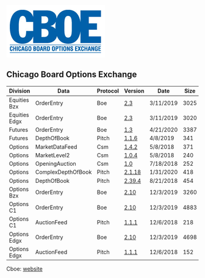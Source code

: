 [![Cboe](https://github.com/Open-Markets-Initiative/Directory/blob/master/Images/Cboe.png)](https://www.cboe.com)


## Chicago Board Options Exchange

| Division | Data | Protocol | Version | Date | Size | Testing | Specification |
| --- | --- | --- | --- | --- | --- | --- | --- |
| Equities Bzx | OrderEntry | Boe | [2.3][Cboe.Equities.Bzx.OrderEntry.Boe.v2.3.Structs] | 3/11/2019 | 3025 | Beta | [url][Cboe.Equities.Bzx.OrderEntry.Boe.v2.3.Url] - [pdf][Cboe.Equities.Bzx.OrderEntry.Boe.v2.3.Pdf] |
| Equities Edgx | OrderEntry | Boe | [2.3][Cboe.Equities.Edgx.OrderEntry.Boe.v2.3.Structs] | 3/11/2019 | 3020 | Beta | [url][Cboe.Equities.Edgx.OrderEntry.Boe.v2.3.Url] - [pdf][Cboe.Equities.Edgx.OrderEntry.Boe.v2.3.Pdf] |
| Futures | OrderEntry | Boe | [1.3][Cboe.Futures.OrderEntry.Boe.v1.3.Structs] | 4/21/2020 | 3387 | Beta | [url][Cboe.Futures.OrderEntry.Boe.v1.3.Url] - [pdf][Cboe.Futures.OrderEntry.Boe.v1.3.Pdf] |
| Futures | DepthOfBook | Pitch | [1.1.6][Cboe.Futures.DepthOfBook.Pitch.v1.1.6.Structs] | 4/8/2019 | 341 | Verified | [url][Cboe.Futures.DepthOfBook.Pitch.v1.1.6.Url] - [pdf][Cboe.Futures.DepthOfBook.Pitch.v1.1.6.Pdf] |
| Options | MarketDataFeed | Csm | [1.4.2][Cboe.Options.MarketDataFeed.Csm.v1.4.2.Structs] | 5/8/2018 | 371 | Verified | [url][Cboe.Options.MarketDataFeed.Csm.v1.4.2.Url] - [pdf][Cboe.Options.MarketDataFeed.Csm.v1.4.2.Pdf] |
| Options | MarketLevel2 | Csm | [1.0.4][Cboe.Options.MarketLevel2.Csm.v1.0.4.Structs] | 5/8/2018 | 240 | Verified | [url][Cboe.Options.MarketLevel2.Csm.v1.0.4.Url] - [pdf][Cboe.Options.MarketLevel2.Csm.v1.0.4.Pdf] |
| Options | OpeningAuction | Csm | [1.0][Cboe.Options.OpeningAuction.Csm.v1.0.Structs] | 7/18/2018 | 252 | Verified | [url][Cboe.Options.OpeningAuction.Csm.v1.0.Url] - [pdf][Cboe.Options.OpeningAuction.Csm.v1.0.Pdf] |
| Options | ComplexDepthOfBook | Pitch | [2.1.18][Cboe.Options.ComplexDepthOfBook.Pitch.v2.1.18.Structs] | 1/31/2020 | 418 | Untested | [url][Cboe.Options.ComplexDepthOfBook.Pitch.v2.1.18.Url] - [pdf][Cboe.Options.ComplexDepthOfBook.Pitch.v2.1.18.Pdf] |
| Options | DepthOfBook | Pitch | [2.39.4][Cboe.Options.DepthOfBook.Pitch.v2.39.4.Structs] | 8/21/2018 | 454 | Verified | [url][Cboe.Options.DepthOfBook.Pitch.v2.39.4.Url] - [pdf][Cboe.Options.DepthOfBook.Pitch.v2.39.4.Pdf] |
| Options Bzx | OrderEntry | Boe | [2.10][Cboe.Options.Bzx.OrderEntry.Boe.v2.10.Structs] | 12/3/2019 | 3260 | Beta | [url][Cboe.Options.Bzx.OrderEntry.Boe.v2.10.Url] - [pdf][Cboe.Options.Bzx.OrderEntry.Boe.v2.10.Pdf] |
| Options C1 | OrderEntry | Boe | [2.10][Cboe.Options.C1.OrderEntry.Boe.v2.10.Structs] | 12/3/2019 | 4883 | Beta | [url][Cboe.Options.C1.OrderEntry.Boe.v2.10.Url] - [pdf][Cboe.Options.C1.OrderEntry.Boe.v2.10.Pdf] |
| Options C1 | AuctionFeed | Pitch | [1.1.1][Cboe.Options.C1.AuctionFeed.Pitch.v1.1.1.Structs] | 12/6/2018 | 218 | Verified | [url][Cboe.Options.C1.AuctionFeed.Pitch.v1.1.1.Url] - [pdf][Cboe.Options.C1.AuctionFeed.Pitch.v1.1.1.Pdf] |
| Options Edgx | OrderEntry | Boe | [2.10][Cboe.Options.Edgx.OrderEntry.Boe.v2.10.Structs] | 12/3/2019 | 4698 | Beta | [url][Cboe.Options.Edgx.OrderEntry.Boe.v2.10.Url] - [pdf][Cboe.Options.Edgx.OrderEntry.Boe.v2.10.Pdf] |
| Options Edgx | AuctionFeed | Pitch | [1.1.1][Cboe.Options.Edgx.AuctionFeed.Pitch.v1.1.1.Structs] | 12/6/2018 | 152 | Verified | [url][Cboe.Options.Edgx.AuctionFeed.Pitch.v1.1.1.Url] - [pdf][Cboe.Options.Edgx.AuctionFeed.Pitch.v1.1.1.Pdf] |


Cboe: [website](https://www.cboe.com "Go to Chicago Board Options Exchange")


[Cboe.Equities.Bzx.OrderEntry.Boe.v2.3.Structs]: https://github.com/Open-Markets-Initiative/c-structs/blob/master/Cboe/Cboe.Equities.Bzx.OrderEntry.Boe.v2.3.h "Cboe Equities Bzx OrderEntry Boe v2.3 C# Parsers Source File"
[Cboe.Equities.Bzx.OrderEntry.Boe.v2.3.Url]: http://markets.cboe.com/us/equities/support/technical/ "Specification url"
[Cboe.Equities.Bzx.OrderEntry.Boe.v2.3.Pdf]: https://github.com/Open-Markets-Initiative/Directory/blob/master/Specifications/Cboe/Cboe.Equities.OrderEntry.Boe.v2.3.pdf "Chicago Board Options Exchange 2.3 Pdf"
[Cboe.Equities.Edgx.OrderEntry.Boe.v2.3.Structs]: https://github.com/Open-Markets-Initiative/c-structs/blob/master/Cboe/Cboe.Equities.Edgx.OrderEntry.Boe.v2.3.h "Cboe Equities Edgx OrderEntry Boe v2.3 C# Parsers Source File"
[Cboe.Equities.Edgx.OrderEntry.Boe.v2.3.Url]: http://markets.cboe.com/us/equities/support/technical/ "Specification url"
[Cboe.Equities.Edgx.OrderEntry.Boe.v2.3.Pdf]: https://github.com/Open-Markets-Initiative/Directory/blob/master/Specifications/Cboe/Cboe.Equities.OrderEntry.Boe.v2.3.pdf "Chicago Board Options Exchange 2.3 Pdf"
[Cboe.Futures.DepthOfBook.Pitch.v1.1.6.Structs]: https://github.com/Open-Markets-Initiative/c-structs/blob/master/Cboe/Cboe.Futures.DepthOfBook.Pitch.v1.1.6.h "Cboe Futures DepthOfBook Pitch v1.1.6 C# Parsers Source File"
[Cboe.Futures.DepthOfBook.Pitch.v1.1.6.Url]: http://markets.cboe.com/us/futures/support/technical "Specification url"
[Cboe.Futures.DepthOfBook.Pitch.v1.1.6.Pdf]: https://github.com/Open-Markets-Initiative/Directory/blob/master/Specifications/Cboe/Cboe.Futures.DepthOfBook.Pitch.v1.1.6.pdf "Chicago Board Options Exchange 1.1.6 Pdf"
[Cboe.Futures.OrderEntry.Boe.v1.3.Structs]: https://github.com/Open-Markets-Initiative/c-structs/blob/master/Cboe/Cboe.Futures.OrderEntry.Boe.v1.3.h "Cboe Futures OrderEntry Boe v1.3 C# Parsers Source File"
[Cboe.Futures.OrderEntry.Boe.v1.3.Url]: http://markets.cboe.com/us/futures/support/technical/ "Specification url"
[Cboe.Futures.OrderEntry.Boe.v1.3.Pdf]: https://github.com/Open-Markets-Initiative/Directory/blob/master/Specifications/Cboe/Cboe.Futures.OrderEntry.Boe.v1.3.pdf "Chicago Board Options Exchange 1.3 Pdf"
[Cboe.Options.ComplexDepthOfBook.Pitch.v2.1.18.Structs]: https://github.com/Open-Markets-Initiative/c-structs/blob/master/Cboe/Cboe.Options.ComplexDepthOfBook.Pitch.v2.1.18.h "Cboe Options ComplexDepthOfBook Pitch v2.1.18 C# Parsers Source File"
[Cboe.Options.ComplexDepthOfBook.Pitch.v2.1.18.Url]: http://markets.cboe.com/us/options/support/technical "Specification url"
[Cboe.Options.ComplexDepthOfBook.Pitch.v2.1.18.Pdf]: https://github.com/Open-Markets-Initiative/Directory/blob/master/Specifications/Cboe/Cboe.Options.ComplexDepthOfBook.Pitch.v2.1.8.pdf "Chicago Board Options Exchange 2.1.18 Pdf"
[Cboe.Options.Bzx.OrderEntry.Boe.v2.10.Structs]: https://github.com/Open-Markets-Initiative/c-structs/blob/master/Cboe/Cboe.Options.Bzx.OrderEntry.Boe.v2.10.h "Cboe Options Bzx OrderEntry Boe v2.10 C# Parsers Source File"
[Cboe.Options.Bzx.OrderEntry.Boe.v2.10.Url]: http://markets.cboe.com/us/options/support/technical/ "Specification url"
[Cboe.Options.Bzx.OrderEntry.Boe.v2.10.Pdf]: https://github.com/Open-Markets-Initiative/Directory/blob/master/Specifications/Cboe/Cboe.Options.OrderEntry.Boe.v2.10.11.pdf "Chicago Board Options Exchange 2.10 Pdf"
[Cboe.Options.C1.AuctionFeed.Pitch.v1.1.1.Structs]: https://github.com/Open-Markets-Initiative/c-structs/blob/master/Cboe/Cboe.Options.C1.AuctionFeed.Pitch.v1.1.1.h "Cboe Options C1 AuctionFeed Pitch v1.1.1 C# Parsers Source File"
[Cboe.Options.C1.AuctionFeed.Pitch.v1.1.1.Url]: http://markets.cboe.com/us/options/support/technical "Specification url"
[Cboe.Options.C1.AuctionFeed.Pitch.v1.1.1.Pdf]: https://github.com/Open-Markets-Initiative/Directory/blob/master/Specifications/Cboe/Cboe.Options.AuctionFeed.Pitch.v1.1.1.pdf "Chicago Board Options Exchange 1.1.1 Pdf"
[Cboe.Options.C1.OrderEntry.Boe.v2.10.Structs]: https://github.com/Open-Markets-Initiative/c-structs/blob/master/Cboe/Cboe.Options.C1.OrderEntry.Boe.v2.10.h "Cboe Options C1 OrderEntry Boe v2.10 C# Parsers Source File"
[Cboe.Options.C1.OrderEntry.Boe.v2.10.Url]: http://markets.cboe.com/us/options/support/technical/ "Specification url"
[Cboe.Options.C1.OrderEntry.Boe.v2.10.Pdf]: https://github.com/Open-Markets-Initiative/Directory/blob/master/Specifications/Cboe/Cboe.Options.OrderEntry.Boe.v2.10.11.pdf "Chicago Board Options Exchange 2.10 Pdf"
[Cboe.Options.Edgx.AuctionFeed.Pitch.v1.1.1.Structs]: https://github.com/Open-Markets-Initiative/c-structs/blob/master/Cboe/Cboe.Options.Edgx.AuctionFeed.Pitch.v1.1.1.h "Cboe Options Edgx AuctionFeed Pitch v1.1.1 C# Parsers Source File"
[Cboe.Options.Edgx.AuctionFeed.Pitch.v1.1.1.Url]: http://markets.cboe.com/us/options/support/technical "Specification url"
[Cboe.Options.Edgx.AuctionFeed.Pitch.v1.1.1.Pdf]: https://github.com/Open-Markets-Initiative/Directory/blob/master/Specifications/Cboe/Cboe.Options.AuctionFeed.Pitch.v1.1.1.pdf "Chicago Board Options Exchange 1.1.1 Pdf"
[Cboe.Options.Edgx.OrderEntry.Boe.v2.10.Structs]: https://github.com/Open-Markets-Initiative/c-structs/blob/master/Cboe/Cboe.Options.Edgx.OrderEntry.Boe.v2.10.h "Cboe Options Edgx OrderEntry Boe v2.10 C# Parsers Source File"
[Cboe.Options.Edgx.OrderEntry.Boe.v2.10.Url]: http://markets.cboe.com/us/options/support/technical/ "Specification url"
[Cboe.Options.Edgx.OrderEntry.Boe.v2.10.Pdf]: https://github.com/Open-Markets-Initiative/Directory/blob/master/Specifications/Cboe/Cboe.Options.OrderEntry.Boe.v2.10.11.pdf "Chicago Board Options Exchange 2.10 Pdf"
[Cboe.Options.DepthOfBook.Pitch.v2.39.4.Structs]: https://github.com/Open-Markets-Initiative/c-structs/blob/master/Cboe/Cboe.Options.DepthOfBook.Pitch.v2.39.4.h "Cboe Options DepthOfBook Pitch v2.39.4 C# Parsers Source File"
[Cboe.Options.DepthOfBook.Pitch.v2.39.4.Url]: http://markets.cboe.com/us/options/support/technical "Specification url"
[Cboe.Options.DepthOfBook.Pitch.v2.39.4.Pdf]: https://github.com/Open-Markets-Initiative/Directory/blob/master/Specifications/Cboe/Cboe.Options.DepthOfBook.Pitch.v2.39.4.pdf "Chicago Board Options Exchange 2.39.4 Pdf"
[Cboe.Options.MarketDataFeed.Csm.v1.4.2.Structs]: https://github.com/Open-Markets-Initiative/c-structs/blob/master/Cboe/Cboe.Options.MarketDataFeed.Csm.v1.4.2.h "Cboe Options MarketDataFeed Csm v1.4.2 C# Parsers Source File"
[Cboe.Options.MarketDataFeed.Csm.v1.4.2.Url]: https://systems.cboe.com/Auth/CFN.aspx "Specification url"
[Cboe.Options.MarketDataFeed.Csm.v1.4.2.Pdf]: https://github.com/Open-Markets-Initiative/Directory/blob/master/Specifications/Cboe/Cboe.Options.MarketDataFeed.Csm.v1.4.2.pdf "Chicago Board Options Exchange 1.4.2 Pdf"
[Cboe.Options.MarketLevel2.Csm.v1.0.4.Structs]: https://github.com/Open-Markets-Initiative/c-structs/blob/master/Cboe/Cboe.Options.MarketLevel2.Csm.v1.0.4.h "Cboe Options MarketLevel2 Csm v1.0.4 C# Parsers Source File"
[Cboe.Options.MarketLevel2.Csm.v1.0.4.Url]: https://systems.cboe.com/Auth/CFN.aspx "Specification url"
[Cboe.Options.MarketLevel2.Csm.v1.0.4.Pdf]: https://github.com/Open-Markets-Initiative/Directory/blob/master/Specifications/Cboe/Cboe.Options.MarketLevel2.Csm.v1.0.4.pdf "Chicago Board Options Exchange 1.0.4 Pdf"
[Cboe.Options.OpeningAuction.Csm.v1.0.Structs]: https://github.com/Open-Markets-Initiative/c-structs/blob/master/Cboe/Cboe.Options.OpeningAuction.Csm.v1.0.h "Cboe Options OpeningAuction Csm v1.0 C# Parsers Source File"
[Cboe.Options.OpeningAuction.Csm.v1.0.Url]: https://systems.cboe.com/Auth/CFN.aspx "Specification url"
[Cboe.Options.OpeningAuction.Csm.v1.0.Pdf]: https://github.com/Open-Markets-Initiative/Directory/blob/master/Specifications/Cboe/Cboe.Options.OpeningAuction.Csm.v1.0.pdf "Chicago Board Options Exchange 1.0 Pdf"
